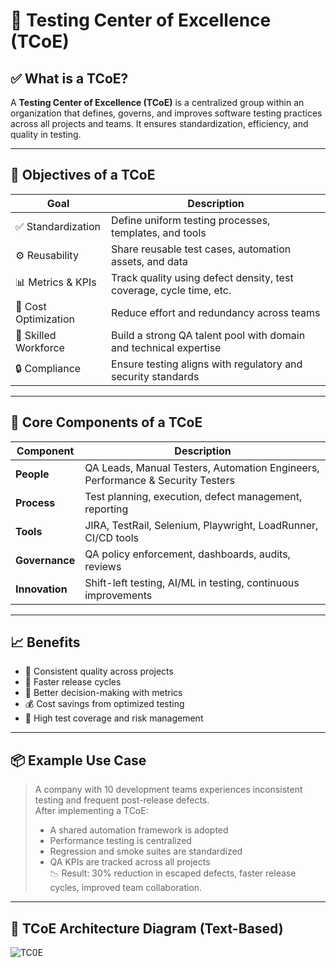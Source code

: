 # 🏢 Testing Center of Excellence (TCoE)

## ✅ What is a TCoE?

A **Testing Center of Excellence (TCoE)** is a centralized group within an organization that defines, governs, and improves software testing practices across all projects and teams. It ensures standardization, efficiency, and quality in testing.

---

## 🎯 Objectives of a TCoE

| Goal               | Description                                                                 |
|--------------------|-----------------------------------------------------------------------------|
| ✅ Standardization  | Define uniform testing processes, templates, and tools                     |
| ⚙️ Reusability      | Share reusable test cases, automation assets, and data                     |
| 📊 Metrics & KPIs   | Track quality using defect density, test coverage, cycle time, etc.        |
| 💸 Cost Optimization| Reduce effort and redundancy across teams                                  |
| 👥 Skilled Workforce| Build a strong QA talent pool with domain and technical expertise          |
| 🔒 Compliance       | Ensure testing aligns with regulatory and security standards               |

---

## 🧩 Core Components of a TCoE

| Component   | Description |
|-------------|-------------|
| **People**  | QA Leads, Manual Testers, Automation Engineers, Performance & Security Testers |
| **Process** | Test planning, execution, defect management, reporting                          |
| **Tools**   | JIRA, TestRail, Selenium, Playwright, LoadRunner, CI/CD tools                   |
| **Governance** | QA policy enforcement, dashboards, audits, reviews                         |
| **Innovation** | Shift-left testing, AI/ML in testing, continuous improvements              |

---

## 📈 Benefits

- 🔄 Consistent quality across projects
- 🚀 Faster release cycles
- 🧠 Better decision-making with metrics
- 💰 Cost savings from optimized testing
- 🎯 High test coverage and risk management

---

## 📦 Example Use Case

> A company with 10 development teams experiences inconsistent testing and frequent post-release defects.  
> After implementing a TCoE:
> - A shared automation framework is adopted  
> - Performance testing is centralized  
> - Regression and smoke suites are standardized  
> - QA KPIs are tracked across all projects  
> 📉 Result: 30% reduction in escaped defects, faster release cycles, improved team collaboration.

---

## 🧭 TCoE Architecture Diagram (Text-Based)

  ![TC0E](https://www.collidu.com/media/catalog/product/img/f/e/fe8da66dc1823566d73083caee4e7ae7af74fc80be811fc1ddc4db2b069b3fd2/testing-center-of-excellence-slide2.png)



